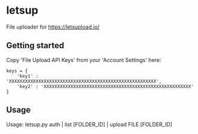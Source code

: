 # letsup
File uploader for https://letsupload.io/


## Getting started
Copy 'File Upload API Keys' from your 'Account Settings' here:

```
keys = {
    'key1' : 'XXXXXXXXXXXXXXXXXXXXXXXXXXXXXXXXXXXXXXXXXXXXXXXXXXXXXXX',
    'key2' : 'XXXXXXXXXXXXXXXXXXXXXXXXXXXXXXXXXXXXXXXXXXXXXXXXXXXXXXX'
}
```

## Usage
Usage: letsup.py auth | list [FOLDER_ID] | upload FILE [FOLDER_ID]